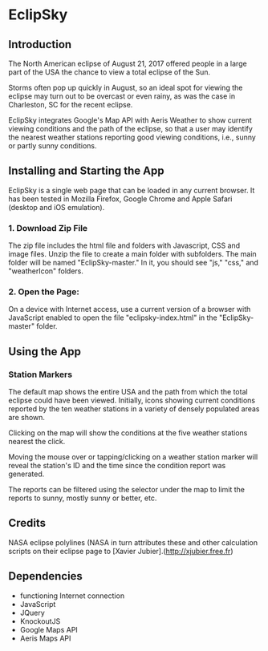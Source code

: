 # EclipSky

## Introduction
The North American eclipse of August 21, 2017 offered people in a large part of the USA the chance to view a total eclipse of the Sun.

Storms often pop up quickly in August, so an ideal spot for viewing the eclipse may turn out to be overcast or even rainy, as was the case in Charleston, SC for the recent eclipse.

EclipSky integrates Google's Map API with Aeris Weather to show current viewing conditions and the path of the eclipse, so that a user may identify the nearest weather stations reporting good viewing conditions, i.e., sunny or partly sunny conditions.

## Installing and Starting the App
EclipSky is a single web page that can be loaded in any current browser. It has been tested in Mozilla Firefox, Google Chrome and Apple Safari (desktop and iOS emulation).

### 1. Download Zip File
The zip file includes the html file and folders with Javascript, CSS and image files. Unzip the file to create a main folder with subfolders. The main folder will be named "EclipSky-master." In it, you should see "js," "css," and "weatherIcon" folders.

### 2. Open the Page:
On a device with Internet access, use a current version of a browser with JavaScript enabled to open the file "eclipsky-index.html" in the "EclipSky-master" folder.

## Using the App
### Station Markers
The default map shows the entire USA and the path from which the total eclipse could have been viewed. Initially, icons showing current conditions reported by the ten weather stations in a variety of densely populated areas are shown.

Clicking on the map will show the conditions at the five weather stations nearest the click.

Moving the mouse over or tapping/clicking on a weather station marker will reveal the station's ID and the time since the condition report was generated.

The reports can be filtered using the selector under the map to limit the reports to sunny, mostly sunny or better, etc.

## Credits
NASA eclipse polylines (NASA in turn attributes these and other calculation scripts on their eclipse page to [Xavier Jubier].(http://xjubier.free.fr)

## Dependencies
* functioning Internet connection
* JavaScript
* JQuery
* KnockoutJS
* Google Maps API
* Aeris Maps API
